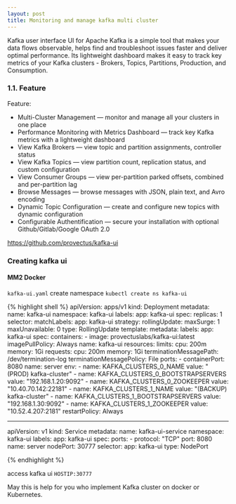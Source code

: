 ```yaml
---
layout: post
title: Monitoring and manage kafka multi cluster
---
```


Kafka user interface
UI for Apache Kafka is a simple tool that makes your data flows observable, helps find and troubleshoot issues faster and deliver optimal performance. Its lightweight dashboard makes it easy to track key metrics of your Kafka clusters - Brokers, Topics, Partitions, Production, and Consumption.


### 1.1. Feature
Feature:
- Multi-Cluster Management — monitor and manage all your clusters in one place
- Performance Monitoring with Metrics Dashboard — track key Kafka metrics with a lightweight dashboard
- View Kafka Brokers — view topic and partition assignments, controller status
- View Kafka Topics — view partition count, replication status, and custom configuration
- View Consumer Groups — view per-partition parked offsets, combined and per-partition lag
- Browse Messages — browse messages with JSON, plain text, and Avro encoding
- Dynamic Topic Configuration — create and configure new topics with dynamic configuration
- Configurable Authentification — secure your installation with optional Github/Gitlab/Google OAuth 2.0

https://github.com/provectus/kafka-ui

### Creating kafka ui
#### MM2 Docker
`kafka-ui.yaml`
create namespace `kubectl create ns kafka-ui`

{% highlight shell %}
apiVersion: apps/v1
kind: Deployment
metadata:
  name: kafka-ui
  namespace: kafka-ui
  labels:
    app: kafka-ui
spec:
  replicas: 1
  selector:
    matchLabels:
      app: kafka-ui
  strategy:
    rollingUpdate:
      maxSurge: 1
      maxUnavailable: 0
    type: RollingUpdate
  template:
    metadata:
      labels:
        app: kafka-ui
    spec:
      containers:
        - image: provectuslabs/kafka-ui:latest
          imagePullPolicy: Always
          name: kafka-ui
          resources:
            limits:
              cpu: 200m
              memory: 1Gi
            requests:
              cpu: 200m
              memory: 1Gi
          terminationMessagePath: /dev/termination-log
          terminationMessagePolicy: File
          ports:
            - containerPort: 8080
              name: server
          env:
            - name: KAFKA_CLUSTERS_0_NAME
              value: "(PROD) kafka-cluster"
            - name: KAFKA_CLUSTERS_0_BOOTSTRAPSERVERS
              value: "192.168.1.20:9092"
            - name: KAFKA_CLUSTERS_0_ZOOKEEPER
              value: "10.40.70.142:22181"
            - name: KAFKA_CLUSTERS_1_NAME
              value: "(BACKUP) kafka-cluster"
            - name: KAFKA_CLUSTERS_1_BOOTSTRAPSERVERS
              value: "192.168.1.30:9092"
            - name: KAFKA_CLUSTERS_1_ZOOKEEPER
              value: "10.52.4.207:2181"
      restartPolicy: Always

---
apiVersion: v1
kind: Service
metadata:
  name: kafka-ui-service
  namespace: kafka-ui
  labels:
    app: kafka-ui
spec:
  ports:
    - protocol: "TCP"
      port: 8080
      name: server
      nodePort: 30777
  selector:
    app: kafka-ui
  type: NodePort

{% endhighlight %}

access kafka ui `HOSTIP:30777`


May this is help for you who implement Kafka cluster on docker or Kubernetes. 
